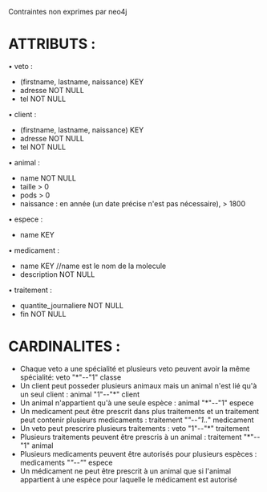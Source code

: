 Contraintes non exprimes par neo4j

# ATTRIBUTS :

• veto :
- (firstname, lastname, naissance) KEY
- adresse NOT NULL
- tel NOT NULL

• client :
- (firstname, lastname, naissance) KEY
- adresse NOT NULL
- tel NOT NULL

• animal :
- name NOT NULL
- taille > 0
- pods > 0
- naissance : en année (un date précise n'est pas nécessaire), > 1800

• espece :
- name KEY

• medicament :
- name KEY //name est le nom de la molecule
- description NOT NULL

• traitement :
- quantite_journaliere NOT NULL
- fin NOT NULL

# CARDINALITES :

- Chaque veto a une spécialité  et plusieurs veto peuvent avoir la même spécialité: veto "*"--"1" classe
- Un client peut posseder plusieurs animaux mais un animal n'est lié qu'à un seul client : animal "1"--"*" client
- Un animal n'appartient qu'à une seule espèce : animal "*"--"1" espece
- Un medicament peut être prescrit dans plus traitements et un traitement peut contenir plusieurs medicaments : traitement "*"--"1..*" medicament
- Un veto peut prescrire plusieurs traitements : veto "1"--"*" traitement
- Plusieurs traitements peuvent être prescris à un animal : traitement "*"--"1" animal
- Plusieurs medicaments peuvent être autorisés pour plusieurs espèces : medicaments "*"--"*" espece
- Un médicament ne peut être prescrit à un animal que si l'animal appartient à une espèce pour laquelle le médicament est autorisé